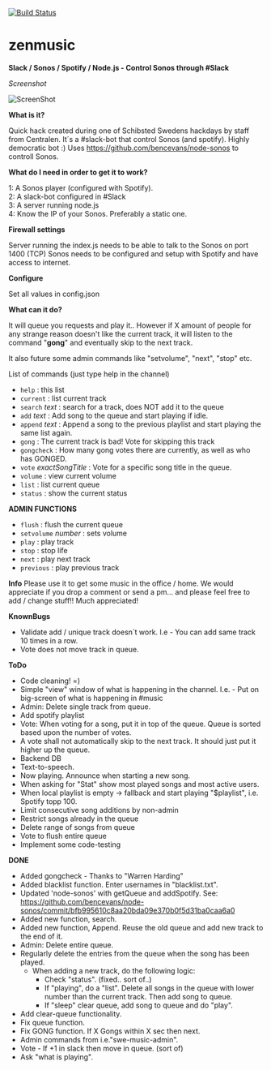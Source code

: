 [![Build Status](https://travis-ci.org/htilly/zenmusic.svg?branch=master)](https://travis-ci.org/htilly/zenmusic)

# zenmusic
**Slack / Sonos / Spotify / Node.js - Control Sonos through #Slack**

*Screenshot*

![ScreenShot](http://raw.github.com/htilly/zenmusic/master/doc/images/Screenshot.png)



**What is it?**

Quick hack created during one of Schibsted Swedens hackdays by staff from Centralen.
It´s a #slack-bot that control Sonos (and spotify). Highly democratic bot :)
Uses https://github.com/bencevans/node-sonos to controll Sonos.

**What do I need in order to get it to work?**

1: A Sonos player (configured with Spotify).  
2: A slack-bot configured in #Slack  
3: A server running node.js  
4: Know the IP of your Sonos. Preferably a static one.  

**Firewall settings**

Server running the index.js needs to be able to talk to the Sonos on port 1400 (TCP)
Sonos needs to be configured and setup with Spotify and have access to internet.

**Configure**

Set all values in config.json

**What can it do?**

It will queue you requests and play it..  However if X amount of people for any strange reason doesn't like the current track, it will listen to the command "**gong**" and eventually skip to the next track.

It also future some admin commands like "setvolume", "next", "stop" etc.

List of commands (just type help in the channel)

* `help` : this list 
* `current` : list current track
* `search` _text_ : search for a track, does NOT add it to the queue
* `add` _text_ : Add song to the queue and start playing if idle.
* `append` _text_ : Append a song to the previous playlist and start playing the same list again.
* `gong` : The current track is bad! Vote for skipping this track
* `gongcheck` : How many gong votes there are currently, as well as who has GONGED.
* `vote` _exactSongTitle_ : Vote for a specific song title in the queue.
* `volume` : view current volume
* `list` : list current queue
* `status` : show the current status

**ADMIN FUNCTIONS**

* `flush` : flush the current queue
* `setvolume` _number_ : sets volume
* `play` : play track
* `stop` : stop life
* `next` : play next track
* `previous` : play previous track
    
**Info**
Please use it to get some music in the office / home. 
We would appreciate if you drop a comment or send a pm... and please feel free to add / change stuff!! Much appreciated!


**KnownBugs**

* Validate add / unique track doesn´t work. I.e - You can add same track 10 times in a row.
* Vote does not move track in queue.
 
**ToDo**

* Code cleaning! =)
* Simple "view" window of what is happening in the channel. I.e. - Put on big-screen of what is happening in #music
* Admin: Delete single track from queue.
* Add spotify playlist
* Vote: When voting for a song, put it in top of the queue. Queue is sorted based upon the number of votes.
* A vote shall not automatically skip to the next track. It should just put it higher up the queue.
* Backend DB
* Text-to-speech. 
* Now playing. Announce when starting a new song.
* When asking for "Stat" show most played songs and most active users.
* When local playlist is empty -> fallback and start playing "$playlist", i.e. Spotify topp 100.
* Limit consecutive song additions by non-admin
* Restrict songs already in the queue
* Delete range of songs from queue
* Vote to flush entire queue
* Implement some code-testing

**DONE**

* Added gongcheck - Thanks to "Warren Harding"
* Added blacklist function. Enter usernames in "blacklist.txt".
* Updated 'node-sonos' with getQueue and addSpotify. See: https://github.com/bencevans/node-sonos/commit/bfb995610c8aa20bda09e370b0f5d31ba0caa6a0
* Added new function, search.
* Added new function, Append. Reuse the old queue and add new track to the end of it.
* Admin: Delete entire queue.
* Regularly delete the entries from the queue when the song has been played.
   * When adding a new track, do the following logic:
        * Check "status". (fixed.. sort of..)   
        * If "playing", do a "list". Delete all songs in the queue with lower number than the current track. Then add song to queue.
        * If "sleep" clear queue, add song to queue and do "play".
* Add clear-queue functionality.
* Fix queue function.
* Fix GONG function. If X Gongs within X sec then next.
* Admin commands from i.e."swe-music-admin".
* Vote - If +1 in slack then move in queue. (sort of)
* Ask "what is playing".



